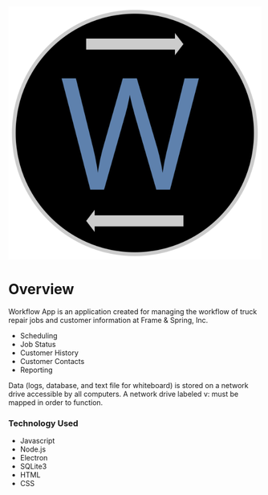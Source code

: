 ![Logo](/images/logo2.svg)

# Overview

Workflow App is an application created for managing the workflow of truck repair jobs and customer information at Frame & Spring, Inc.

-   Scheduling
-   Job Status
-   Customer History
-   Customer Contacts
-   Reporting

Data (logs, database, and text file for whiteboard) is stored on a network drive accessible by all computers. A network drive labeled v: must be mapped in order to function.

### Technology Used

-   Javascript
-   Node.js
-   Electron
-   SQLite3
-   HTML
-   CSS
